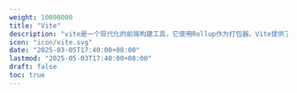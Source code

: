 ```yaml
---
weight: 10000000
title: "Vite"
description: "vite是一个现代化的前端构建工具，它使用Rollup作为打包器。Vite提供了一个开发服务器，支持热模块替换（HMR），并且可以快速启动和重新加载你的项目。这使得开发者可以更快地看到他们的更改，并提高开发效率。"
icon: "icon/vite.svg"
date: "2025-03-05T17:40:00+08:00"
lastmod: "2025-05-03T17:40:00+08:00"
draft: false
toc: true
---
```

